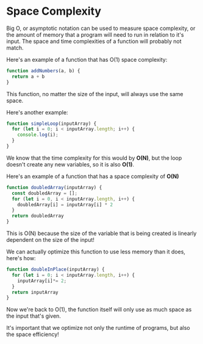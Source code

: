 # Space Complexity

Big O, or asymptotic notation can be used to measure space complexity, or the amount of memory that a program will need to run in relation to it's input. The space and time complexities of a function will probably not match.

Here's an example of a function that has O(1) space complexity:

```javascript
function addNumbers(a, b) {
  return a + b
}
```

This function, no matter the size of the input, will always use the same space.

Here's another example:

```javascript
function simpleLoop(inputArray) {
  for (let i = 0; i < inputArray.length; i++) {
    console.log(i);
  }
}
```

We know that the time complexity for this would by **O(N)**, but the loop doesn't create any new variables, so it is also **O(1)**.

Here's an example of a function that has a space complexity of **O(N)**

```javascript
function doubledArray(inputArray) {
  const doubledArray = [];
  for (let i = 0, i < inputArray.length, i++) {
    doubledArray[i] = inputArray[i] * 2
  }
  return doubledArray
}
```

This is O(N) because the size of the variable that is being created is linearly dependent on the size of the input!

We can actually optimize this function to use less memory than it does, here's how:

```javascript
function doubleInPlace(inputArray) {
  for (let i = 0; i < inputArray.length, i++) {
    inputArray[i]*= 2;
  }
  return inputArray
}
```

Now we're back to O(1), the function itself will only use as much space as the input that's given.

It's important that we optimize not only the runtime of programs, but also the space efficiency!

 